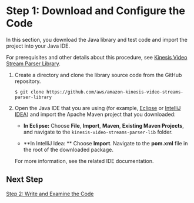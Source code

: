 # Step 1: Download and Configure the Code<a name="parser-library-download"></a>

In this section, you download the Java library and test code and import the project into your Java IDE\.

For prerequisites and other details about this procedure, see [Kinesis Video Stream Parser Library](parser-library.md)\.

1. Create a directory and clone the library source code from the GitHub repository\. 

   ```
   $ git clone https://github.com/aws/amazon-kinesis-video-streams-parser-library
   ```

1. Open the Java IDE that you are using \(for example, [Eclipse](http://www.eclipse.org/) or [IntelliJ IDEA](https://www.jetbrains.com/idea/)\) and import the Apache Maven project that you downloaded: 

   + **In Eclipse:** Choose **File**, **Import**, **Maven**, **Existing Maven Projects**, and navigate to the `kinesis-video-streams-parser-lib` folder\.

   + **In IntelliJ Idea: ** Choose **Import**\. Navigate to the **pom\.xml** file in the root of the downloaded package\.

    For more information, see the related IDE documentation\.

## Next Step<a name="parser-library-download-next"></a>

[Step 2: Write and Examine the Code](parser-library-write.md)
